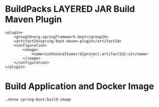 # BuildPacks LAYERED JAR Build Maven Plugin

```
<plugin>
	<groupId>org.springframework.boot</groupId>
	<artifactId>spring-boot-maven-plugin</artifactId>
	<configuration>
		<image>
			<name>sinhasonalkumar/${project.artifactId}:v2</name>
		</image>
	</configuration>
</plugin>
```

# Build Application and Docker Image

```
./mvnw spring-boot:build-image

```

